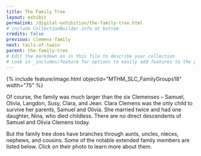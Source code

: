```yaml
---
title: The Family Tree
layout: exhibit
permalink: /digital-exhibition/the-family-tree.html
# include CollectionBuilder info at bottom
credits: false
previous: clemens-family
next: tails-of-twain
parent: the-family-tree
# Edit the markdown on in this file to describe your collection
# Look in _includes/feature for options to easily add features to the page
---
```


{% include feature/image.html objectid="MTHM_SLC_FamilyGroups18" width="75" %}

Of course, the family was much larger than the six Clemenses – Samuel, Olivia, Langdon, Susy, Clara, and Jean. Clara Clemens was the only child to survive her parents, Samuel and Olivia. She married twice and had one daughter, Nina, who died childless. There are no direct descendents of Samuel and Olivia Clemens today. 

But the family tree does have branches through aunts, uncles, nieces, nephews, and cousins. Some of the notable extended family members are listed below. Click on their photo to learn more about them. 
